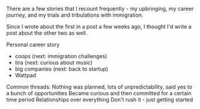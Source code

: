 There are a few stories that I recount frequently - my upbringing, my career journey, and my trials and tribulations with immigration.

Since I wrote about the first in a post a few weeks ago, I thought I'd write a post about the other two as well.


Personal career story
- coops (next: immigration challenges)
- tira (next: curious about music)
- big companies (next: back to startup)
- Wattpad

Common threads:
Nothing was planned, lots of unpredictability, said yes to a bunch of opportunities
Became curious and then committed for a certain time period
Relationships over everything
Don't rush it - just getting started

